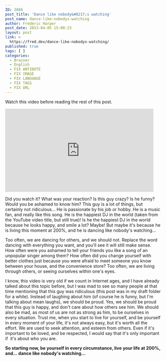 ```yaml
---
ID: 2866
post_title: 'Dance like nobody&#8217;s watching'
post_name: dance-like-nobodys-watching
author: Frédéric Harper
post_date: 2013-04-05 15:00:23
layout: post
link: >
  https://fred.dev/dance-like-nobodys-watching/
published: true
tags: [ ]
categories:
  - Brainer
  - English
  - FIX ANTIDOTE
  - FIX IMAGE
  - FIX LANGUAGE
  - FIX TAGS
  - FIX URL
---
```

Watch this video before reading the rest of this post.

<p style="text-align:center">
  <div class="embed video YouTube">
    <iframe width="480" height="270" src="https://www.youtube.com/embed/QiCOmqvWUaw?feature=oembed" frameborder="0" allowfullscreen></iframe>
  </div>
</p>

<p style="text-align:left">
  Did you watch it? What was your reaction? Is this guy crazy? Is he funny? Would you be ashamed to know him? This guy is a lot of things, but certainly not ridiculous... He is passionate by his job or hobby. He is a music fan, and really like this song. He is the happiest DJ in the world (taken from the YouTube video title, but still true)! Is he the happiest DJ in the world because he looks happy, and smile a lot? Maybe! But maybe it's because he is living this moment at 200%, and he is dancing like nobody's watching...
</p>

<p style="text-align:left">
  Too often, we are dancing for others, and we should not. Replace the word dancing with everything you want, and you'll see it will still make sense. How often were you ashamed to tell your friends you like a song of an unpopular singer among them? How often did you change yourself with better clothes just because you were afraid to meet someone you know between your house, and the convenience store? Too often, we are living through others, or seeing ourselves within one's eyes.
</p>

<p style="text-align:left">
  I know, this video is very old if we count in Internet ages, and I have already talked about this topic before, but I was mad to see so many people at that time mentioning that this guy was ridiculous (this post was in my draft folder for a while). Instead of laughing about him (of course he is funny, but I'm talking about mean laughs), we should be proud. Yes, we should be proud that this guy is happy, and don't care about how others see him. We should also be mad, as most of us are not as strong as him, to be ourselves in every situation. Trust me, when you start to live for yourself, and be yourself in every moment of your life, it's not always easy, but it's worth all the effort. We are used to seek attention, and esteem from others. Even if it's important to be loved, and be respected, I would say that it's only important if  it's about who you are.
</p>

<p style="text-align:left">
  <strong>So starting now, be yourself in every circumstance, live your life at 200%, and... dance like nobody's watching...</strong>
</p>